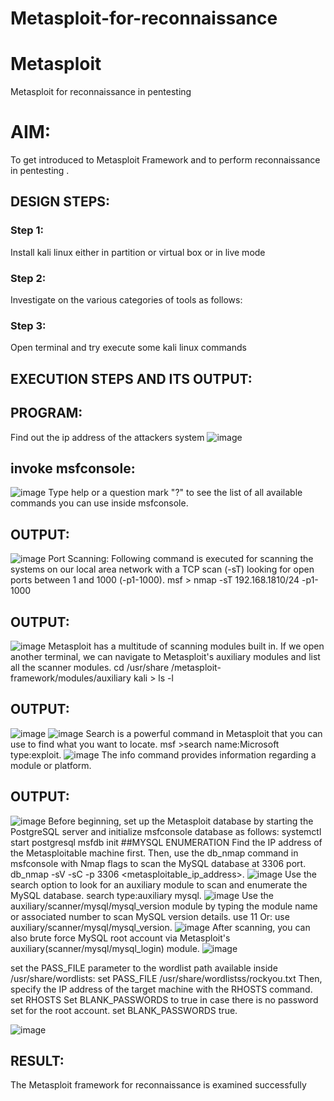 # Metasploit-for-reconnaissance
# Metasploit
Metasploit for reconnaissance in pentesting
# AIM:
To get introduced to Metasploit Framework and to  perform reconnaissance  in pentesting .

## DESIGN STEPS:
### Step 1:
Install kali linux either in partition or virtual box or in live mode

### Step 2:
Investigate on the various categories of tools as follows:

### Step 3:
Open terminal and try execute some kali linux commands
## EXECUTION STEPS AND ITS OUTPUT:
## PROGRAM:
Find out the ip address of the attackers system
![image](https://github.com/LOKESHKUMARPANCHATCHARAM/Metasploit-for-reconnaissance/assets/119644432/c84932dc-ec7d-46a9-af78-53c3b5e97641)
## invoke msfconsole:
![image](https://github.com/LOKESHKUMARPANCHATCHARAM/Metasploit-for-reconnaissance/assets/119644432/87e3d56a-c1a5-473d-bd70-74ed47433dab)
Type help or a question mark "?" to see the list of all available commands you can use inside msfconsole.

## OUTPUT:
![image](https://github.com/LOKESHKUMARPANCHATCHARAM/Metasploit-for-reconnaissance/assets/119644432/e8c47689-4ca1-4587-a7e3-1578d9dcfc3d)
Port Scanning: Following command is executed for scanning the systems on our local area network with a TCP scan (-sT) looking for open ports between 1 and 1000 (-p1-1000). msf > nmap -sT 192.168.1810/24 -p1-1000

## OUTPUT:
![image](https://github.com/LOKESHKUMARPANCHATCHARAM/Metasploit-for-reconnaissance/assets/119644432/2f190985-55e4-4b70-bcc2-51d2d1f6989f)
Metasploit has a multitude of scanning modules built in. If we open another terminal, we can navigate to Metasploit's auxiliary modules and list all the scanner modules. cd /usr/share /metasploit-framework/modules/auxiliary kali > ls -l
## OUTPUT:
![image](https://github.com/LOKESHKUMARPANCHATCHARAM/Metasploit-for-reconnaissance/assets/119644432/db7f4a3e-5e5d-4a6b-b654-c00e5366003c)
![image](https://github.com/LOKESHKUMARPANCHATCHARAM/Metasploit-for-reconnaissance/assets/119644432/75bc767b-c9af-4097-85f9-113dffe3dffc)
Search is a powerful command in Metasploit that you can use to find what you want to locate. msf >search name:Microsoft type:exploit.
![image](https://github.com/LOKESHKUMARPANCHATCHARAM/Metasploit-for-reconnaissance/assets/119644432/7ac3c90b-132c-4541-8590-9a522cdf2936)
The info command provides information regarding a module or platform.

## OUTPUT:
![image](https://github.com/LOKESHKUMARPANCHATCHARAM/Metasploit-for-reconnaissance/assets/119644432/e612ced4-ad5e-4330-b6c4-920c9280914d)
Before beginning, set up the Metasploit database by starting the PostgreSQL server and initialize msfconsole database as follows: systemctl start postgresql msfdb init ##MYSQL ENUMERATION Find the IP address of the Metasploitable machine first. Then, use the db_nmap command in msfconsole with Nmap flags to scan the MySQL database at 3306 port. db_nmap -sV -sC -p 3306 <metasploitable_ip_address>.
![image](https://github.com/LOKESHKUMARPANCHATCHARAM/Metasploit-for-reconnaissance/assets/119644432/c04a2d00-dd54-4a6b-9f8f-bcc70a4050eb)
Use the search option to look for an auxiliary module to scan and enumerate the MySQL database. search type:auxiliary mysql.
![image](https://github.com/LOKESHKUMARPANCHATCHARAM/Metasploit-for-reconnaissance/assets/119644432/25863210-c834-49e4-99cc-333c3fdd3b9a)
Use the auxiliary/scanner/mysql/mysql_version module by typing the module name or associated number to scan MySQL version details. use 11 Or: use auxiliary/scanner/mysql/mysql_version.
![image](https://github.com/LOKESHKUMARPANCHATCHARAM/Metasploit-for-reconnaissance/assets/119644432/86bc1a62-247e-473c-8ebc-8001eef4e53c)
After scanning, you can also brute force MySQL root account via Metasploit's auxiliary(scanner/mysql/mysql_login) module.
![image](https://github.com/LOKESHKUMARPANCHATCHARAM/Metasploit-for-reconnaissance/assets/119644432/6d5415e6-7c1a-422b-88e0-02c09099ed96)

set the PASS_FILE parameter to the wordlist path available inside /usr/share/wordlists: set PASS_FILE /usr/share/wordlistss/rockyou.txt Then, specify the IP address of the target machine with the RHOSTS command. set RHOSTS Set BLANK_PASSWORDS to true in case there is no password set for the root account. set BLANK_PASSWORDS true.

![image](https://github.com/LOKESHKUMARPANCHATCHARAM/Metasploit-for-reconnaissance/assets/119644432/56ff9388-e9f5-4212-bde6-9f4cc4659e8d)

## RESULT:
The Metasploit framework for reconnaissance is  examined successfully








